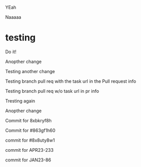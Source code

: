 YEah

Naaaaa

# testing
Do it!

Anopther change

Testing another change


Testing branch pull req with the task url in the Pull request info

Testing branch pull req w/o task url in pr info

Tresting again

Anopther change

Commit for 8xbkryf8h

Commit for #863gf1h60

commit for #8x8uty8w1

commit for APR23-233

commit for JAN23-86

